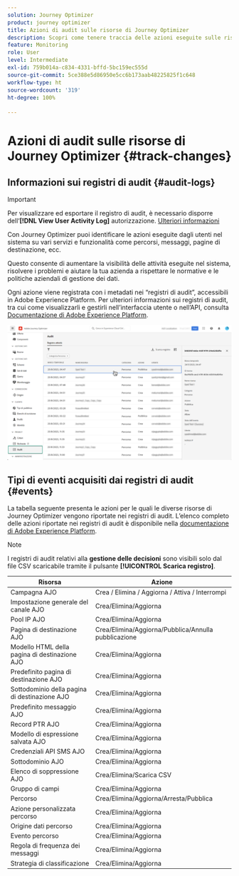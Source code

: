 ```yaml
---
solution: Journey Optimizer
product: journey optimizer
title: Azioni di audit sulle risorse di Journey Optimizer
description: Scopri come tenere traccia delle azioni eseguite sulle risorse Journey Optimizer.
feature: Monitoring
role: User
level: Intermediate
exl-id: 759b014a-c834-4331-bffd-5bc159ec555d
source-git-commit: 5ce388e5d86950e5cc6b173aab48225825f1c648
workflow-type: ht
source-wordcount: '319'
ht-degree: 100%

---
```


# Azioni di audit sulle risorse di Journey Optimizer {#track-changes}

## Informazioni sui registri di audit {#audit-logs}

>[!IMPORTANT]
>
>Per visualizzare ed esportare il registro di audit, è necessario disporre dell‘**[!DNL View User Activity Log]** autorizzazione. [Ulteriori informazioni](../administration/ootb-product-profiles.md)

Con Journey Optimizer puoi identificare le azioni eseguite dagli utenti nel sistema su vari servizi e funzionalità come percorsi, messaggi, pagine di destinazione, ecc.

Questo consente di aumentare la visibilità delle attività eseguite nel sistema, risolvere i problemi e aiutare la tua azienda a rispettare le normative e le politiche aziendali di gestione dei dati.

Ogni azione viene registrata con i metadati nei “registri di audit”, accessibili in Adobe Experience Platform. Per ulteriori informazioni sui registri di audit, tra cui come visualizzarli e gestirli nell’interfaccia utente o nell’API, consulta [Documentazione di Adobe Experience Platform](https://experienceleague.adobe.com/docs/experience-platform/landing/governance-privacy-security/audit-logs/overview.html?lang=it).

![](assets/audit-logs.png)

## Tipi di eventi acquisiti dai registri di audit {#events}

La tabella seguente presenta le azioni per le quali le diverse risorse di Journey Optimizer vengono riportate nei registri di audit. L’elenco completo delle azioni riportate nei registri di audit è disponibile nella [documentazione di Adobe Experience Platform](https://experienceleague.adobe.com/docs/experience-platform/landing/governance-privacy-security/audit-logs/overview.html?lang=it#category).

>[!NOTE]
>
>I registri di audit relativi alla **gestione delle decisioni** sono visibili solo dal file CSV scaricabile tramite il pulsante **[!UICONTROL Scarica registro]**.

| Risorsa | Azione |
|-----------|------------------|
| Campagna AJO | Crea / Elimina / Aggiorna / Attiva / Interrompi |
| Impostazione generale del canale AJO | Crea/Elimina/Aggiorna |
| Pool IP AJO | Crea/Elimina/Aggiorna |
| Pagina di destinazione AJO | Crea/Elimina/Aggiorna/Pubblica/Annulla pubblicazione |
| Modello HTML della pagina di destinazione AJO | Crea/Elimina/Aggiorna |
| Predefinito pagina di destinazione AJO | Crea/Elimina/Aggiorna |
| Sottodominio della pagina di destinazione AJO | Crea/Elimina/Aggiorna |
| Predefinito messaggio AJO | Crea/Elimina/Aggiorna |
| Record PTR AJO | Crea/Elimina/Aggiorna |
| Modello di espressione salvata AJO | Crea/Elimina/Aggiorna |
| Credenziali API SMS AJO | Crea/Elimina/Aggiorna |
| Sottodominio AJO | Crea/Elimina/Aggiorna |
| Elenco di soppressione AJO | Crea/Elimina/Scarica CSV |
| Gruppo di campi | Crea/Elimina/Aggiorna |
| Percorso | Crea/Elimina/Aggiorna/Arresta/Pubblica |
| Azione personalizzata percorso | Crea/Elimina/Aggiorna |
| Origine dati percorso | Crea/Elimina/Aggiorna |
| Evento percorso | Crea/Elimina/Aggiorna |
| Regola di frequenza dei messaggi | Crea/Elimina/Aggiorna |
| Strategia di classificazione | Crea/Elimina/Aggiorna |
